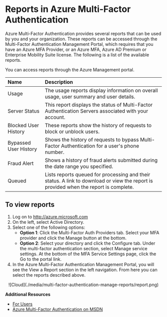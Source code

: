 <properties
	pageTitle="Azure Multi-Factor Authentication Reports"
	description="This describes how to use the Azure Multi-Factor Authentication feature - reports."
	services="multi-factor-authentication"
	documentationCenter=""
	authors="kgremban"
	manager="femila"
	editor="curtand"/>

<tags
	ms.service="multi-factor-authentication"
	ms.workload="identity"
	ms.tgt_pltfrm="na"
	ms.devlang="na"
	ms.topic="article"
	ms.date="08/04/2016"
	ms.author="kgremban"/>

# Reports in Azure Multi-Factor Authentication

Azure Multi-Factor Authentication provides several reports that can be used by you and your organization. These reports can be accessed through the Multi-Factor Authentication Management Portal, which requires that you have an Azure MFA Provider, or an Azure MFA, Azure AD Premium or Enterprise Mobility Suite license. The following is a list of the available reports.

You can access reports through the Azure Management portal.

Name| Description
:------------- | :------------- |
Usage | The usage reports display information on overall usage, user summary and user details.
Server Status|This report displays the status of Multi-Factor Authentication Servers associated with your account.
Blocked User History|These reports show the history of requests to block or unblock users.
Bypassed User History|Shows the history of requests to bypass Multi-Factor Authentication for a user's phone number.
Fraud Alert|Shows a history of fraud alerts submitted during the date range you specified.
Queued|Lists reports queued for processing and their status. A link to download or view the report is provided when the report is complete.

## To view reports

1.	Log on to http://azure.microsoft.com
2.	On the left, select Active Directory.
3.	Select one of the following options:
	- **Option 1**: Click the Multi-Factor Auth Providers tab. Select your MFA provider and click the Manage button at the bottom.
	- **Option 2**: Select your directory and click the Configure tab. Under the multi-factor authentication section, select Manage service settings. At the bottom of the MFA Service Settings page, click the Go to the portal link.
4.	In the Azure Multi-Factor Authentication Management Portal, you will see the View a Report section in the left navigation. From here you can select the reports described above.

<center>![Cloud](./media/multi-factor-authentication-manage-reports/report.png)</center>


**Additional Resources**

* [For Users](./end-user/multi-factor-authentication-end-user.md)
* [Azure Multi-Factor Authentication on MSDN](https://msdn.microsoft.com/library/azure/dn249471.aspx)
